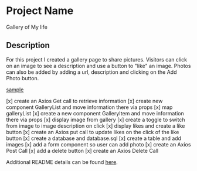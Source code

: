# Project Name
Gallery of My life

## Description
For this project I created a gallery page to share pictures. Visitors can click on an image to see a description and use a button to "like" an image. Photos can also be added by adding a url, description and clicking on the Add Photo button.

[sample](sample.jpeg)

[x] create an Axios Get call to retrieve information
[x] create new component GalleryList and move information there via props
[x] map galleryList
[x] create a new component GalleryItem and move information there via props
[x] display image from gallery
[x] create a toggle to switch from image to image description on click
[x] display likes and create a like button
[x] create an Axios put call to update likes on the click of the like button
[x] create a database and database.sql
[x] create a table and add images
[x] add a form component so user can add photo
[x] create an Axios Post Call
[x] add a delete button
[x] create an Axios Delete Call


Additional README details can be found [here](https://github.com/PrimeAcademy/readme-template/blob/master/README.md).
